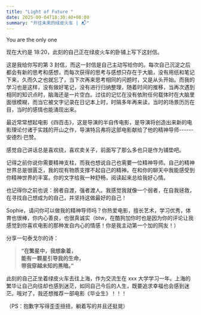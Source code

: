 ```yaml
---
title: "Light of Future "
date: 2025-09-04T18:30:40+08:00
summary: "开往未来的绿皮火车 | 📬"
---
```


<!-- require APlayer -->
<link rel="stylesheet" href="/renderjs/aplayer/dist/APlayer.min.css">
<script src="/renderjs/aplayer/dist/APlayer.min.js"></script>
<!-- require MetingJS -->
<script src="/renderjs/meting/dist/Meting.min.js"></script>


<p class="fonts-delphiaVillagefont"> You are the only one  </p>

<meting-js
    name="Lava (From _Lava_) "
    artist="Kuana Torres Kahele_Napua Greig_James Ford Murphy"
    url="/voice/kugou/sophieSong/Lava (From _Lava_) - Kuana Torres Kahele_Napua Greig_James Ford Murphy/Lava (From 'Lava').mp3 "
    cover="/voice/kugou/sophieSong/Lava (From _Lava_) - Kuana Torres Kahele_Napua Greig_James Ford Murphy/Lava (From 'Lava')_封面.jpg"
    lrc="/voice/kugou/sophieSong/Lava (From _Lava_) - Kuana Torres Kahele_Napua Greig_James Ford Murphy/Lava (From 'Lava')_合并歌词.lrc" 
    autoplay="false"
    loop="false"
    mutex="true">
</meting-js>


现在大约是 18:20，此刻的自己正在绿皮火车的卧铺上写下这封信。    

这是我给你写的第 3 封信，而这一封信是自己主动写给你的。每次自己沉淀之后都会有新的思考和感想，而每次获得的思考与感想只存在于大脑，没有用纸和笔记下来，久而久之也就忘了，当下次再来思考相同的问题时，又是从头开始。而我的学习也是这样，没有做好笔记，没有进行归纳整理，随着时间的推移，当再次遇到相同的知识点时，脑海还是一片空白。过往的记忆在没有依附任何载体时在大脑里面很模糊，而当它被文字记录在日记本上时，时隔多年再来读，当时的场景历历在目，当时的感情也能涌现出来。    

最近常常想起电影《四百击》，这是导演的半自传电影，是导演将创造出来新的电影理论付诸于实践的开山之作，导演特吕弗将这部电影献给了他的精神导师------安德烈·巴赞。   

感觉自己讲话总是喜欢绕，喜欢卖关子，前面写了那么多也只是作为铺垫吧。    

记得之前你说你需要精神支柱，而我也想说自己也需要一位精神导师。自己的精神世界总是很匮乏，我的现有物质支撑不起自己的精神。在和你的聊天中我能感受到你精神世界的丰富。你的文字给我一种舒畅，阅读起来总给我好心情。     

也记得你之前也说：弱者自渡，强者渡人。我感觉我就像一个弱者，在自我拯救，在寻找自己想成为的自己，并坚持这做最好的自己！  

Sophie，请问你可以做我的精神导师吗？你热爱电影，擅长艺术，学习优秀，体育也很棒，你内心善良，也很真诚实（btw，在酷狗加你时也是因为你的评论让我感觉到你喜欢电影的那种发自内心的情感！你是我主动第一个加的网友！）     

分享一句泰戈尔的诗：
> **“在繁星中，我想象着，     
>    能有一颗星引导我的生命，   
>    带我穿越未知的黑暗。”**    

此刻的自己正坐着绿皮火车去往上海，作为交流生在 xxx 大学学习一年。上海的繁华让自己向往却也感到迷茫，如同自己今后的人生，既要追求幸福也会感到迷茫。哦对了，我还想推荐一部电影《毕业生》！！！     

（PS：抱歉字写得歪歪扭扭，躺着写的并且还挺晃）
